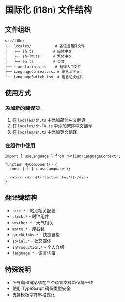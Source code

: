 # 国际化 (i18n) 文件结构

## 文件组织

```
src/i18n/
├── locales/           # 各语言翻译文件
│   ├── zh.ts         # 简体中文
│   ├── zh-TW.ts      # 繁体中文
│   └── en.ts         # 英文
├── translations.ts    # 翻译入口文件
├── LanguageContext.tsx # 语言上下文
└── LanguageSwitch.tsx  # 语言切换组件
```

## 使用方式

### 添加新的翻译项
1. 在 `locales/zh.ts` 中添加简体中文翻译
2. 在 `locales/zh-TW.ts` 中添加繁体中文翻译  
3. 在 `locales/en.ts` 中添加英文翻译

### 在组件中使用
```tsx
import { useLanguage } from '@/i18n/LanguageContext';

function MyComponent() {
  const { t } = useLanguage();
  
  return <div>{t('section.key')}</div>;
}
```

## 翻译键结构

- `site.*` - 站点相关配置
- `clock.*` - 时钟组件
- `weather.*` - 天气相关
- `motto.*` - 座右铭
- `quickLinks.*` - 快捷链接
- `social.*` - 社交媒体
- `introduction.*` - 个人介绍
- `language.*` - 语言切换

## 特殊说明

- 所有翻译键必须在三个语言文件中保持一致
- 使用 TypeScript 确保类型安全
- 支持模板字符串格式化
